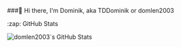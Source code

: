 ###👋 Hi there, I'm Dominik, aka TDDominik or domlen2003

  <summary>:zap: GitHub Stats</summary>
  
  <img align="left" alt="domlen2003´s GitHub Stats" src="https://github-readme-stats.vercel.app
/api?username=domlen2003&show_icons=true&hide_border=true" />
